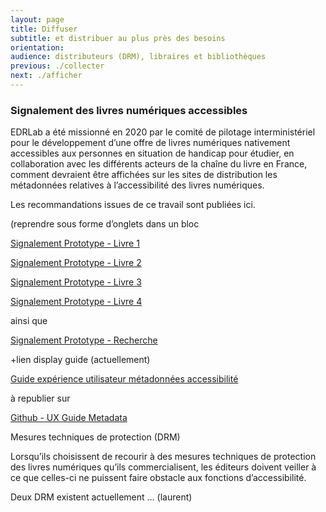 ```yaml
---
layout: page
title: Diffuser
subtitle: et distribuer au plus près des besoins
orientation:
audience: distributeurs (DRM), libraires et bibliothèques
previous: ./collecter
next: ./afficher
---
```


### Signalement des livres numériques accessibles

EDRLab a été missionné en 2020 par le comité de pilotage interministériel pour le développement d’une offre de livres numériques nativement accessibles aux personnes en situation de handicap pour étudier, en collaboration avec les différents acteurs de la chaîne du livre en France, comment devraient être affichées sur les sites de distribution les métadonnées relatives à l’accessibilité des livres numériques.

Les recommandations issues de ce travail sont publiées ici.

(reprendre sous forme d’onglets dans un bloc

<a href="https://edition-accessible.github.io/signalement/protoype2/livre1.html" class="link color_orange">Signalement Prototype - Livre 1</a>

<a href="https://edition-accessible.github.io/signalement/protoype2/livre2.html" class="link color_orange">Signalement Prototype - Livre 2</a>

<a href="https://edition-accessible.github.io/signalement/protoype2/livre3.html" class="link color_orange">Signalement Prototype - Livre 3</a>

<a href="https://edition-accessible.github.io/signalement/protoype2/livre4.html" class="link color_orange">Signalement Prototype - Livre 4</a>

ainsi que

<a href="https://edition-accessible.github.io/signalement/protoype2/recherche.html" class="link color_orange">Signalement Prototype - Recherche</a>

+lien display guide (actuellement)

<a href="https://edition-accessible.github.io/signalement/Guide_experience_utilisateur_metadonnees_accessibilite.html" class="link color_orange">Guide expérience utilisateur métadonnées accessibilité</a>

à republier sur

<a href="https://github.com/w3c/publ-a11y/blob/main/UX-Guide-Metadata/draft/principles/index.html" class="link color_orange">Github - UX Guide Metadata</a>

Mesures techniques de protection (DRM)

Lorsqu’ils choisissent de recourir à des mesures techniques de protection des livres numériques qu’ils commercialisent, les éditeurs doivent veiller à ce que celles-ci ne puissent faire obstacle aux fonctions d’accessibilité.

Deux DRM existent actuellement … (laurent)
